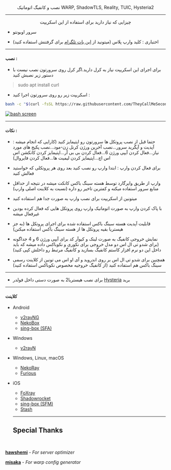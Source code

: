 <p align="center">
نصب و کانفیگ اتوماتیک WARP, ShadowTLS, Reality, TUIC, Hysteria2
</p>

------------

<p align="center">
 چیزایی که نیاز دارید برای استفاده از این اسکریپت 
</p>

- سرور اوبونتو

- اختباری : کلید وارپ پلاس (میتونید از [این بات تلگرام](https://t.me/generatewarpplusbot " این بات تلگرام") برای گرفتنش استفاده کنید)

------------

#### نصب :


- برای اجرای این اسکریپت نیاز به کرل دارید.اگر کرل روی سرورتون نصب نیست با دستور زیر نصبش کنید

>sudo apt install curl

- اسکریپت زیر رو روی سرورتون اجرا کنید : 


```bash
bash -c "$(curl -fsSL https://raw.githubusercontent.com/TheyCallMeSecond/config-examples/main/all-in-one.sh)"
```
[![bash screen](https://github.com/TheyCallMeSecond/config-examples/blob/main/img/29.png?raw=true "bash screen")](https://github.com/TheyCallMeSecond/config-examples/blob/main/img/29.png?raw=true "bash screen")

------------

#### نکات :

- حتما قبل از نصب پروتکل ها سرورتون رو اپتیمایز کنید (کارایی که انجام میشه : آپدیت و آپگرید سرور...نصب آخرین ورژن کرنل زن-مود...نصب پکیج های مورد نیاز...فعال کردن آیپی ورژن 6...فعال کردن بی بی آر...اپتیمایز کردن کانکشن اس اس اچ...اپتیمایز کردن لیمیت ها...فعال کردن فایروال)
 

- برای فعال کردن وارپ : ابتدا وارپ رو نصب کنید بعد روی هر پروتکلی که خواستید فعالش کنید

- وارپ از طریق وایرگارد توسط هسته سینگ باکس کانکت میشه در نتیجه از حداقل منابع سرور استفاده میکنه و کمترین تاخیر رو داره (نسبت به کلاینت اصلی وارپ)

- میتونین از اسکریپت برای نصب وارپ به صورت جدا هم استفاده کنید

- با پاک کردن وارپ به صورت اتوماتیک وارپ روی پروتکل هایی که فعال کرده بودین غیرفعال میشه

- قابلیت آپدیت هسته سینگ باکس استفاده شده برای اجرای پروتکل ها (به جز هیستریا بقیه پروتکل ها از هسته سینگ باکس استفاده میکنن)

- نمایش خروجی کانفیگ به صورت لینک و کیو‌آر کد برای آیپی ورژن 6 و 4 جداگونه (برای شدو تی ال اس دو مدل خروجی برای نکوری و نکوباکس داده میشه که باید داخل این دو نرم افزار کاستم کانفیگ بسازید و کانفیگ مرتبط رو داخلش کپی کنید)

- همچنین برای شدو تی ال اس  بر روی اندروید و آی او اس می تونین از کلاینت رسمی سینگ باکس هم استفاده کنید (از کانفیگ خروجیه مخصوص نکوباکس استفاده کنید)



------------
- برای نصب هیستریا2 به صورت دستی داخل فولدر [Hysteria](https://github.com/TheyCallMeSecond/config-examples/tree/main/Hysteria "Hysteria") برید


------------


#### کلاینت
- Android
  - [v2rayNG](https://github.com/2dust/v2rayNg/releases)
  - [NekoBox](https://github.com/MatsuriDayo/NekoBoxForAndroid/releases)
  - [sing-box (SFA)](https://github.com/SagerNet/sing-box/releases)
- Windows
  - [v2rayN](https://github.com/2dust/v2rayN/releases)
- Windows, Linux, macOS
  - [NekoRay](https://github.com/MatsuriDayo/nekoray/releases)
  - [Furious](https://github.com/LorenEteval/Furious/releases)
- iOS
  - [FoXray](https://apps.apple.com/app/foxray/id6448898396)
  - [Shadowrocket](https://apps.apple.com/app/shadowrocket/id932747118)
  - [sing-box (SFM)](https://github.com/SagerNet/sing-box/releases)
  - [Stash](https://apps.apple.com/app/stash/id1596063349)

  ------------
 
  ## Special Thanks

<br>

   **[hawshemi]** - *For server optimizer*

   **[misaka]** - *For warp config generator*

<!----------------------------------{ Thanks }--------------------------------->

[hawshemi]: https://github.com/hawshemi/Linux-Optimizer
[misaka]: https://replit.com/@misaka-blog/warpgo-profile-generator



